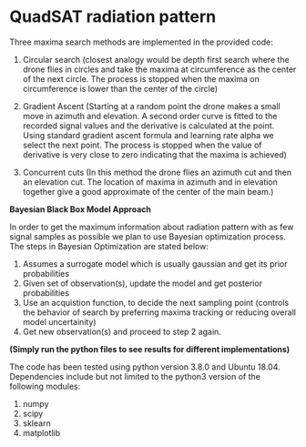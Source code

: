 # QuadSAT radiation pattern

Three maxima search methods are implemented in the provided code:

1) Circular search (closest analogy would be depth first search where the drone flies in circles and take the maxima at circumference as the center of the next circle. The process is stopped when the maxima on circumference is lower than the center of the circle)

2) Gradient Ascent (Starting at a random point the drone makes a small move in azimuth and elevation. A second order curve is fitted to the recorded signal values and the derivative is calculated at the point. Using standard gradient ascent formula and learning rate alpha we select the next point. The process is stopped when the value of derivative is very close to zero indicating that the maxima is achieved)

3) Concurrent cuts (In this method the drone flies an azimuth cut and then an elevation cut. The location of maxima in azimuth and in elevation together give a good approximate of the center of the main beam.)

**Bayesian Black Box Model Approach**

In order to get the maximum information about radiation pattern with as few signal samples as possible we plan to use Bayesian optimization process. The steps in Bayesian Optimization are stated below:

1) Assumes a surrogate model which is usually gaussian and get its prior probabilities
2) Given set of observation(s), update the model and get posterior probabilities
3) Use an acquistion function, to decide the next sampling point (controls the behavior of search by preferring maxima tracking or reducing overall model uncertainity)
4) Get new observation(s) and proceed to step 2 again.

**(Simply run the python files to see results for different implementations)**

The code has been tested using python version 3.8.0 and Ubuntu 18.04.
Dependencies include but not limited to the python3 version of the following modules:
1) numpy
2) scipy
3) sklearn
4) matplotlib